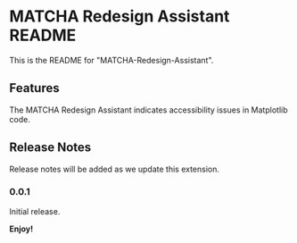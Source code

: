 # MATCHA Redesign Assistant README

This is the README for "MATCHA-Redesign-Assistant".

## Features

The MATCHA Redesign Assistant indicates accessibility issues in Matplotlib code.

## Release Notes

Release notes will be added as we update this extension.

### 0.0.1

Initial release.

**Enjoy!**
